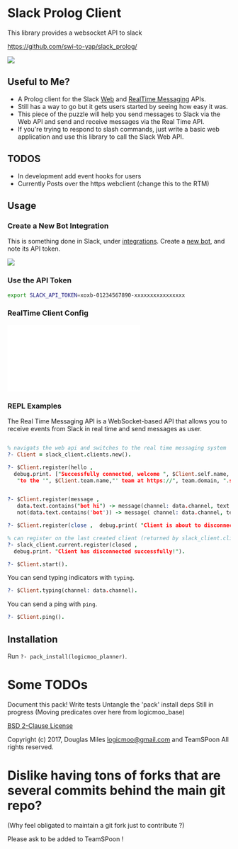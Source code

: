 Slack Prolog Client
=================

This library provides a websocket API to slack

https://github.com/swi-to-yap/slack_prolog/

![](t/slack.png)

## Useful to Me?

* A Prolog client for the Slack [Web](https://api.slack.com/web) and [RealTime Messaging](https://api.slack.com/rtm) APIs. 
* Still has a way to go but it gets users started by seeing how easy it was.
* This piece of the puzzle will help you send messages to Slack via the Web API and send and receive messages via the Real Time API.
* If you're trying to respond to slash commands, just write a basic web application and use this library to call the Slack Web API.

## TODOS

* In development add event hooks for users
* Currently Posts over the https webclient (change this to the RTM)



## Usage

### Create a New Bot Integration

This is something done in Slack, under [integrations](https://my.slack.com/services). Create a [new bot](https://my.slack.com/services/new/bot), and note its API token.

![](t/register-bot.png)

### Use the API Token

```bash
export SLACK_API_TOKEN=xoxb-01234567890-xxxxxxxxxxxxxxxx
```

### RealTime Client Config

![First Slack Bot](t/first_slack_bot.pl)


### REPL Examples

The Real Time Messaging API is a WebSocket-based API that allows you to receive events from Slack in real time and send messages as user.

```prolog

% navigats the web api and switches to the real time messaging system
?- Client = slack_client.clients.new().

?- $Client.register(hello ,
  debug.print. ["Successfully connected, welcome ", $Client.self.name,
   "to the '", $Client.team.name,"' team at https://", team.domain, ".slack.com."]).


?- $Client.register(message , 
   data.text.contains("bot hi") -> message(channel: data.channel, text: ["Hi <@",data.user,">!"]) ;
   not(data.text.contains('bot')) -> message( channel: data.channel, text: ["Sorry <@",data.user,">, what?"])).

?- $Client.register(close ,  debug.print( "Client is about to disconnect")).

% can register on the last created client (returned by slack_client.clients.new )
?- slack_client.current.register(closed , 
  debug.print. "Client has disconnected successfully!").

?- $Client.start().
```

You can send typing indicators with `typing`.

```prolog
?- $Client.typing(channel: data.channel).
```

You can send a ping with `ping`.

```prolog
?- $Client.ping().
```
## Installation

Run `?- pack_install(logicmoo_planner)`.



# Some TODOs

Document this pack!
Write tests
Untangle the 'pack' install deps
Still in progress (Moving predicates over here from logicmoo_base)


[BSD 2-Clause License](LICENSE.md)

Copyright (c) 2017, 
Douglas Miles <logicmoo@gmail.com> and TeamSPoon
All rights reserved.

# Dislike having tons of forks that are several commits behind the main git repo?

(Why feel obligated to maintain a git fork just to contribute ?)

Please ask to be added to TeamSPoon !




